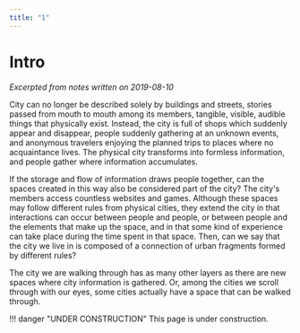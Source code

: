 ```yaml
---
title: "1"
---
```


# Intro
*Excerpted from notes written on 2019-08-10*

City can no longer be described solely by buildings and streets, stories passed from mouth to mouth among its members, tangible, visible, audible things that physically exist. Instead, the city is full of shops which suddenly appear and disappear, people suddenly gathering at an unknown events, and anonymous travelers enjoying the planned trips to places where no acquaintance lives. The physical city transforms into formless information, and people gather where information accumulates.

If the storage and flow of information draws people together, can the spaces created in this way also be considered part of the city? The city's members access countless websites and games. Although these spaces may follow different rules from physical cities, they extend the city in that interactions can occur between people and people, or between people and the elements that make up the space, and in that some kind of experience can take place during the time spent in that space. Then, can we say that the city we live in is composed of a connection of urban fragments formed by different rules?

The city we are walking through has as many other layers as there are new spaces where city information is gathered. Or, among the cities we scroll through with our eyes, some cities actually have a space that can be walked through.

!!! danger "UNDER CONSTRUCTION"
    This page is under construction.